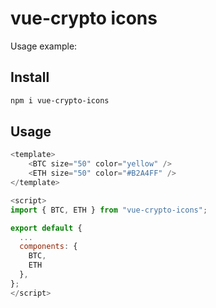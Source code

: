 # vue-crypto icons

Usage example:

## Install

```sh
npm i vue-crypto-icons
```

## Usage

```js
<template>
    <BTC size="50" color="yellow" />
    <ETH size="50" color="#B2A4FF" />
</template>

<script>
import { BTC, ETH } from "vue-crypto-icons";

export default {
  ...
  components: {
    BTC, 
    ETH
  },
};
</script>
```
